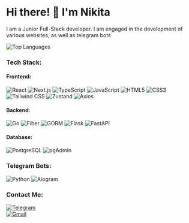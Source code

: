 # Hi there! 👋 I'm Nikita  

I am a Junior Full-Stack developer. I am engaged in the development of various websites, as well as telegram bots

![Top Languages](https://github-readme-stats.vercel.app/api/top-langs/?username=sayk-77&layout=compact&theme=radical)

### Tech Stack:
#### **Frontend**:
<div>
  
![React](https://img.shields.io/badge/React-blue?style=for-the-badge&logo=react&logoColor=white)
![Next.js](https://img.shields.io/badge/Next.js-black?style=for-the-badge&logo=next.js&logoColor=white)
![TypeScript](https://img.shields.io/badge/TypeScript-blue?style=for-the-badge&logo=typescript&logoColor=white)
![JavaScript]( https://img.shields.io/badge/JavaScript-yellow?style=for-the-badge&logo=javascript)
![HTML5](https://img.shields.io/badge/HTML5-orange?style=for-the-badge&logo=html5&logoColor=white)
![CSS3](https://img.shields.io/badge/CSS3-blue?style=for-the-badge&logo=css3&logoColor=white)
![Tailwind CSS](https://img.shields.io/badge/TailwindCSS-06B6D4?style=for-the-badge&logo=tailwind-css&logoColor=white)
![Zustand](https://img.shields.io/badge/Zustand-orange?style=for-the-badge&logo=zustand&logoColor=white)
![Axios](https://img.shields.io/badge/Axios-5A29E4?style=for-the-badge&logo=axios&logoColor=white)

</div>

#### **Backend**:
<div>

![Go](https://img.shields.io/badge/Go-blue?style=for-the-badge&logo=go&logoColor=white)
![Fiber](https://img.shields.io/badge/Fiber-00C7B7?style=for-the-badge&logo=go&logoColor=white)
![GORM](https://img.shields.io/badge/GORM-FF8800?style=for-the-badge&logo=go&logoColor=white)
![Flask](https://img.shields.io/badge/Flask-black?style=for-the-badge&logo=flask&logoColor=white)
![FastAPI](https://img.shields.io/badge/FastAPI-009688?style=for-the-badge&logo=fastapi&logoColor=white)

</div>

#### **Database**:
<div>

![PostgreSQL](https://img.shields.io/badge/PostgreSQL-336791?style=for-the-badge&logo=postgresql&logoColor=white)
![pgAdmin](https://img.shields.io/badge/pgAdmin-6DA6F8?style=for-the-badge&logo=postgresql&logoColor=white)

</div>

### **Telegram Bots**:
<div>

![Python](https://img.shields.io/badge/Python-3776AB?style=for-the-badge&logo=python&logoColor=white)
![Aiogram](https://img.shields.io/badge/Aiogram-2CA5E0?style=for-the-badge&logo=telegram&logoColor=white)
  
</div>

### **Contact Me**:
<div>
  
[![Telegram](https://img.shields.io/badge/Telegram-2CA5E0?style=for-the-badge&logo=telegram&logoColor=white)](https://t.me/sayk02)  
[![Gmail](https://img.shields.io/badge/Gmail-D14836?style=for-the-badge&logo=gmail&logoColor=white)](mailto:yawaihv1@gmail.com)

</div>
